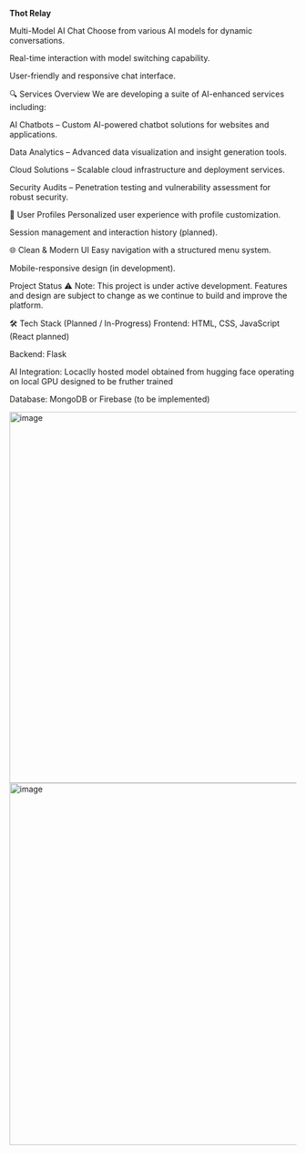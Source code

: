
<b>Thot Relay</b>

</b>Multi-Model AI Chat</b>
Choose from various AI models for dynamic conversations.

Real-time interaction with model switching capability.

User-friendly and responsive chat interface.

🔍 Services Overview
We are developing a suite of AI-enhanced services including:

AI Chatbots – Custom AI-powered chatbot solutions for websites and applications.

Data Analytics – Advanced data visualization and insight generation tools.

Cloud Solutions – Scalable cloud infrastructure and deployment services.

Security Audits – Penetration testing and vulnerability assessment for robust security.

👤 User Profiles
Personalized user experience with profile customization.

Session management and interaction history (planned).

🌐 Clean & Modern UI
Easy navigation with a structured menu system.

Mobile-responsive design (in development).

Project Status
⚠️ Note: This project is under active development.
Features and design are subject to change as we continue to build and improve the platform.

🛠️ Tech Stack (Planned / In-Progress)
Frontend: HTML, CSS, JavaScript (React planned)

Backend: Flask

AI Integration: Locaclly hosted model obtained from hugging face operating on local GPU designed to be fruther trained 

Database: MongoDB or Firebase (to be implemented)



<img width="1242" height="652" alt="image" src="https://github.com/user-attachments/assets/97379e58-4d94-407e-9c88-2bd0a2dfae8f" />

<img width="516" height="636" alt="image" src="https://github.com/user-attachments/assets/727f1b61-45ee-4390-a386-919a1c3013bd" />
